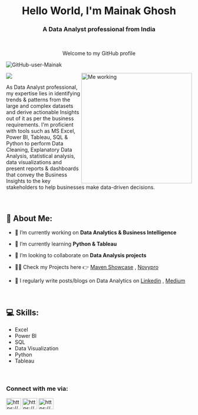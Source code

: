 
<h1 align="center">Hello World, I'm Mainak Ghosh</h1>
<h3 align="center">A Data Analyst professional from India</h3><br>

<p align="center"> Welcome to my GitHub profile</p>
<p align="left"> <img src="https://komarev.com/ghpvc/?username=mkcoolgit25&label=Profile%20views&color=0e75b6&style=flat" alt="GitHub-user-Mainak" /></p>
<img align="right" alt="Me working" width="300" src="https://user-images.githubusercontent.com/115187902/230700872-d5f44b85-56c7-4e27-80a4-6e2db901e60c.gif">

<img src="https://media.licdn.com/dms/image/v2/D4D16AQEHrNklaP2LGQ/profile-displaybackgroundimage-shrink_350_1400/profile-displaybackgroundimage-shrink_350_1400/0/1726648960077?e=1732752000&v=beta&t=2NhTqiyAlyakQH_fTR3NexoHbwCPZAmMOLDDpF_YgIk">

As Data Analyst professional, my expertise lies in identifying trends & patterns from the large and complex datasets and derive actionable Insights out of it as per the business requirements. I'm proficient with tools such as MS Excel, Power BI, Tableau, SQL & Python to perform Data Cleaning, Explanatory Data Analysis, statistical analysis, data visualizations and present reports & dashboards that convey the Business Insights to the key stakeholders to help businesses make data-driven decisions.<br><br><br>


## 💫 About Me:
- 🔭 I’m currently working on **Data Analytics & Business Intelligence**

- 🌱 I’m currently learning **Python & Tableau**

- 👯 I’m looking to collaborate on **Data Analysis projects**

- 👨‍💻 Check my Projects here 👉 [Maven Showcase](https://mavenanalytics.io/profile/Mainak-Ghosh/195370316) , [Novypro](https://www.novypro.com/profile_about/mainakghosh) 

- 📝 I regularly write posts/blogs on Data Analytics on [Linkedin](https://www.linkedin.com/in/mainakghosh25/) , [Medium](https://medium.com/@mainakg25)
<br><br><br>


## 💻 Skills: 
* Excel
* Power BI
* SQL
* Data Visualization
* Python
* Tableau
<br><br><br>



### Connect with me via:
<p align="left">
<a href="https://linkedin.com/in/https://www.linkedin.com/in/mainakghosh25/" target="blank"><img align="center" src="https://raw.githubusercontent.com/rahuldkjain/github-profile-readme-generator/master/src/images/icons/Social/linked-in-alt.svg" alt="https://www.linkedin.com/in/mainakghosh25/" height="30" width="40" /></a>
<a href="https://www.naukri.com/mnjuser/profile?id=&altresid" target="blank"><img align="center" src="https://static.naukimg.com/s/0/0/i/naukri-identity/naukri_gnb_logo.svg" alt="https://www.naukri.com/mnjuser/profile?id=&altresid" height="30" width="40" /></a>
<a href="https://www.hackerrank.com/https://www.hackerrank.com/profile/mainak_g25" target="blank"><img align="center" src="https://raw.githubusercontent.com/rahuldkjain/github-profile-readme-generator/master/src/images/icons/Social/hackerrank.svg" alt="https://www.hackerrank.com/profile/mainak_g25" height="30" width="40" /></a>
</p>

